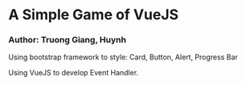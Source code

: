 # A Simple Game of VueJS
### Author: Truong Giang, Huynh

Using bootstrap framework to style: Card, Button, Alert, Progress Bar

Using VueJS to develop Event Handler.




